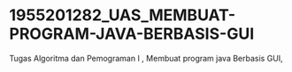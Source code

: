 # 1955201282_UAS_MEMBUAT-PROGRAM-JAVA-BERBASIS-GUI
Tugas Algoritma dan Pemograman I , Membuat program java Berbasis GUI, 

